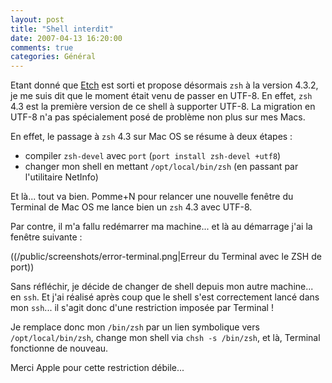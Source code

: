```yaml
---
layout: post
title: "Shell interdit"
date: 2007-04-13 16:20:00
comments: true
categories: Général
---
```

Etant donné que [Etch](http://www.debian.org/releases/etch/) est sorti et propose désormais `zsh` à la version 4.3.2, je me suis dit que le moment était venu de passer en UTF-8. En effet, `zsh` 4.3 est la première version de ce shell à supporter UTF-8. La migration en UTF-8 n'a pas spécialement posé de problème non plus sur mes Macs.

<!-- more -->

En effet, le passage à `zsh` 4.3 sur Mac OS se résume à deux étapes :

*   compiler `zsh-devel` avec `port` (`port install zsh-devel +utf8`)
*   changer mon shell en mettant `/opt/local/bin/zsh` (en passant par l'utilitaire NetInfo)

Et là... tout va bien. Pomme+N pour relancer une nouvelle fenêtre du Terminal de Mac OS me lance bien un `zsh` 4.3 avec UTF-8.

Par contre, il m'a fallu redémarrer ma machine... et là au démarrage j'ai la fenêtre suivante :

((/public/screenshots/error-terminal.png|Erreur du Terminal avec le ZSH de port))

Sans réfléchir, je décide de changer de shell depuis mon autre machine... en `ssh`. Et j'ai réalisé après coup que le shell s'est correctement lancé dans mon `ssh`... il s'agit donc d'une restriction imposée par Terminal !

Je remplace donc mon `/bin/zsh` par un lien symbolique vers `/opt/local/bin/zsh`, change mon shell via `chsh -s /bin/zsh`, et là, Terminal fonctionne de nouveau.

Merci Apple pour cette restriction débile...
